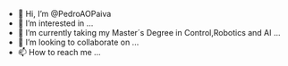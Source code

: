 - 👋 Hi, I’m @PedroAOPaiva
- 👀 I’m interested in ...
- 🌱 I’m currently taking my Master´s Degree in Control,Robotics and AI  ...
- 💞️ I’m looking to collaborate on ...
- 📫 How to reach me ...

<!---
PedroAOPaiva/PedroAOPaiva is a ✨ special ✨ repository because its `README.md` (this file) appears on your GitHub profile.
You can click the Preview link to take a look at your changes.
--->
